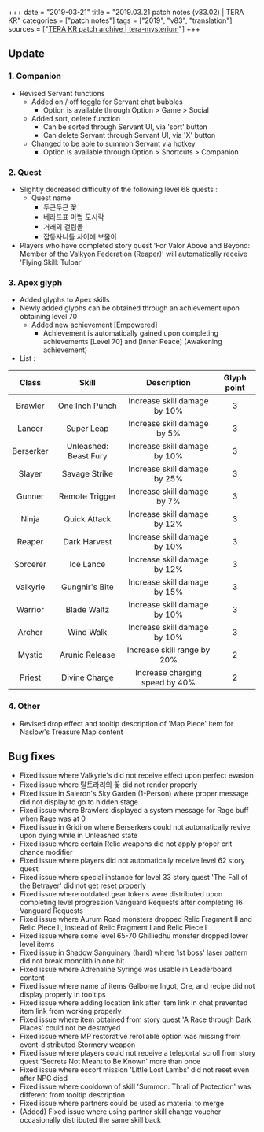 +++
date = "2019-03-21"
title = "2019.03.21 patch notes (v83.02) | TERA KR"
categories = ["patch notes"]
tags = ["2019", "v83", "translation"]
sources = ["[TERA KR patch archive | tera-mysterium](/ko/patch/2019/v83-02)"]
+++

## Update

### **1.** Companion
- Revised Servant functions
  - Added on / off toggle for Servant chat bubbles
    - Option is available through Option > Game > Social
  - Added sort, delete function
    - Can be sorted through Servant UI, via 'sort' button
    - Can delete Servant through Servant UI, via 'X' button
  - Changed to be able to summon Servant via hotkey
    - Option is available through Option > Shortcuts > Companion

### **2.** Quest
- Slightly decreased difficulty of the following level 68 quests :
  - Quest name
    - 두근두근 꽃
    - 베라드표 마법 도시락
    - 거래의 걸림돌
    - 잡동사니들 사이에 보물이
- Players who have completed story quest 'For Valor Above and Beyond: Member of the Valkyon Federation (Reaper)' will automatically receive 'Flying Skill: Tulpar'

### **3.** Apex glyph
- Added glyphs to Apex skills
- Newly added glyphs can be obtained through an achievement upon obtaining level 70
  - Added new achievement [Empowered]
    - Achievement is automatically gained upon completing achievements [Level 70] and [Inner Peace] (Awakening achievement)
- List :

| Class | Skill | Description | Glyph point |
| :-: | :-: | :-: | :-: |
| Brawler | One Inch Punch | Increase skill damage by 10% | 3 |
| Lancer | Super Leap | Increase skill damage by 5% | 3 |
| Berserker | Unleashed: Beast Fury | Increase skill damage by 10% | 3 |
| Slayer | Savage Strike | Increase skill damage by 25% | 3 |
| Gunner | Remote Trigger | Increase skill damage by 7% | 3 |
| Ninja | Quick Attack | Increase skill damage by 12% | 3 |
| Reaper | Dark Harvest | Increase skill damage by 10% | 3 |
| Sorcerer | Ice Lance | Increase skill damage by 12% | 3 |
| Valkyrie | Gungnir's Bite | Increase skill damage by 15% | 3 |
| Warrior | Blade Waltz | Increase skill damage by 10% | 3 |
| Archer | Wind Walk | Increase skill damage by 10% | 3 |
| Mystic | Arunic Release | Increase skill range by 20% | 2 |
| Priest | Divine Charge | Increase charging speed by 40% | 2 |

### **4.** Other
- Revised drop effect and tooltip description of 'Map Piece' item for Naslow's Treasure Map content

## Bug fixes

- Fixed issue where Valkyrie's did not receive effect upon perfect evasion
- Fixed issue where 탈토라리의 꽃 did not render properly
- Fixed issue in Saleron's Sky Garden (1-Person) where proper message did not display to go to hidden stage
- Fixed issue where Brawlers displayed a system message for Rage buff when Rage was at 0
- Fixed issue in Gridiron where Berserkers could not automatically revive upon dying while in Unleashed state
- Fixed issue where certain Relic weapons did not apply proper crit chance modifier
- Fixed issue where players did not automatically receive level 62 story quest
- Fixed issue where special instance for level 33 story quest 'The Fall of the Betrayer' did not get reset properly
- Fixed issue where outdated gear tokens were distributed upon completing level progression Vanguard Requests after completing 16 Vanguard Requests
- Fixed issue where Aurum Road monsters dropped Relic Fragment II and Relic Piece II, instead of Relic Fragment I and Relic Piece I
- Fixed issue where some level 65-70 Ghilliedhu monster dropped lower level items
- Fixed issue in Shadow Sanguinary (hard) where 1st boss' laser pattern did not break monolith in one hit
- Fixed issue where Adrenaline Syringe was usable in Leaderboard content
- Fixed issue where name of items Galborne Ingot, Ore, and recipe did not display properly in tooltips
- Fixed issue where adding location link after item link in chat prevented item link from working properly
- Fixed issue where item obtained from story quest 'A Race through Dark Places' could not be destroyed
- Fixed issue where MP restorative rerollable option was missing from event-distributed Stormcry weapon
- Fixed issue where players could not receive a teleportal scroll from story quest 'Secrets Not Meant to Be Known' more than once
- Fixed issue where escort mission 'Little Lost Lambs' did not reset even after NPC died
- Fixed issue where cooldown of skill 'Summon: Thrall of Protection' was different from tooltip description
- Fixed issue where partners could be used as material to merge
- (Added) Fixed issue where using partner skill change voucher occasionally distributed the same skill back
